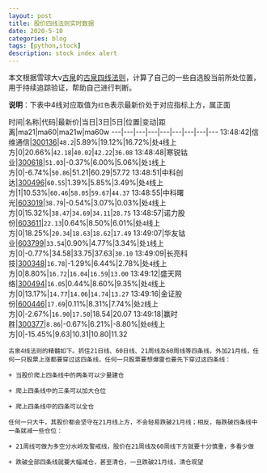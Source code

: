 ```yaml
---
layout: post
title: 股价四线法则实时数据
date: 2020-5-10
categories: blog
tags: [python,stock]
description: stock index alert
---
```



本文根据雪球大v[古泉](https://xueqiu.com/u/7148646888)的[古泉四线法则](https://xueqiu.com/7148646888/130498192)，计算了自己的一些自选股当前所处位置，用于持续追踪验证，帮助自己进行判断。

**说明**：下表中4线对应取值为`红色`表示最新价处于对应指标上方，属正面

时间|名称|代码|最新价|当日|3日|5日|位置|变动|距离|ma21|ma60|ma21w|ma60w
---|---|---|---|---|---|---|---|---
13:48:42|信维通信|[300136](https://xueqiu.com/S/SZ300136)|`48.2`|5.89%|19.12%|16.72%|处`4`线上方|0|20.66%|`42.18`|`40.02`|`42.22`|`36.08`
13:48:48|寒锐钴业|[300618](https://xueqiu.com/S/SZ300618)|`51.03`|-0.37%|6.00%|5.06%|处`1`线上方|0|-6.74%|`50.86`|51.21|60.29|57.72
13:48:51|中科创达|[300496](https://xueqiu.com/S/SZ300496)|`60.55`|1.39%|5.85%|3.49%|处`4`线上方|1|10.53%|`60.46`|`58.05`|`59.67`|`44.37`
13:48:55|中科曙光|[603019](https://xueqiu.com/S/SH603019)|`38.79`|-0.54%|3.07%|0.03%|处`4`线上方|0|15.32%|`38.47`|`34.69`|`34.11`|`28.75`
13:48:57|诺力股份|[603611](https://xueqiu.com/S/SH603611)|`22.13`|0.64%|8.50%|6.01%|处`4`线上方|0|18.25%|`20.34`|`18.63`|`18.62`|`17.49`
13:49:07|华友钴业|[603799](https://xueqiu.com/S/SH603799)|`33.54`|0.90%|4.77%|3.34%|处`1`线上方|0|-0.77%|34.58|33.75|37.63|`30.10`
13:49:09|长亮科技|[300348](https://xueqiu.com/S/SZ300348)|`16.78`|-1.29%|6.44%|2.78%|处`4`线上方|0|8.80%|`16.72`|`16.04`|`16.59`|`13.00`
13:49:12|盛天网络|[300494](https://xueqiu.com/S/SZ300494)|`16.05`|0.44%|8.60%|9.35%|处`4`线上方|0|13.17%|`14.77`|`14.06`|`14.74`|`13.27`
13:49:16|金证股份|[600446](https://xueqiu.com/S/SH600446)|`17.69`|0.11%|8.31%|7.74%|处`2`线上方|0|-2.67%|`16.90`|`17.50`|18.54|20.07
13:49:18|赢时胜|[300377](https://xueqiu.com/S/SZ300377)|`8.86`|-0.67%|6.21%|-8.80%|处`0`线上方|0|-15.45%|9.63|10.31|10.80|11.32

```
古泉4线法则的精髓如下。抓住21日线、60日线、21周线及60周线等四条线，外加21月线，任何一只股票上涨都要穿过这四条线，任何一只股票要想爆雷也要先下穿过这四条线：

+ 当股价爬上四条线中的两条可以少量建仓

+ 爬上四条线中的三条可以加大仓位

+ 爬上四条线中的四条可以全仓

任何一只大牛，其股价都会坚守在21月线上方，不会轻易跌破21月线；相反，每跌破四条线中一条就减一些仓位：

+ 21周线可做为多空分水岭及警戒线，股价在21周线及60周线下方就要十分慎重，多看少做

+ 跌破全部四条线就要大幅减仓，甚至清仓，一旦跌破21月线，清仓观望
```
